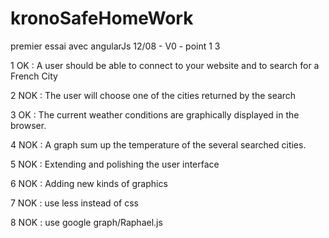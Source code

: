 kronoSafeHomeWork
=================

premier essai avec angularJs
12/08 - V0 - point 1 3

1 OK : A user should be able to connect to your website and to search for a French City

2 NOK : The user will choose one of the cities returned by the search

3 OK : The current weather conditions are graphically displayed in the browser.

4 NOK : A graph sum up the temperature of the several searched cities.

5 NOK : Extending and polishing the user interface

6 NOK : Adding new kinds of graphics

7 NOK : use less instead of css

8 NOK : use google graph/Raphael.js


